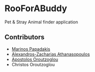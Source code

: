 # RooForABuddy
Pet & Stray Animal finder application

## Contributors

- [Marinos Papadakis](https://github.com/MarinosPapadakis)
- [Alexandros-Zacharias Athanasopoulos](https://github.com/AlexandrosAthan)
- [Apostolos Oroutzoglou](https://github.com/oroutzoglouu)
- Christos Oroutzoglou
